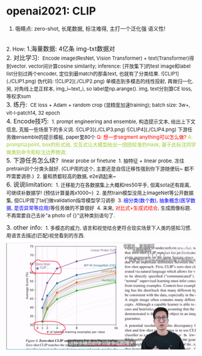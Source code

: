 # openai2021: CLIP   
1. 吸睛点: zero-shot, 长尾数据, 标注难得, 主打一个泛化强 语义性!
<br/>
2. How: 
    <font size=3>1.<font>海量数据: 4亿条 img-txt数据对<br/>
    2. 对比学习: 
    <font size=2> &nbsp;Encode image(ResNet, Vision Transformer) + text(Transformer)得到vector. vector间计算cosine similarity; 
    inference: [开放集下]的test image和label list分别过两个encoder, 定位到最match的那条text, 也就有了分类结果.<font>
       ![CLIP1](./CLIP1.png)
        伪代码:
        ![CLIP2](./CLIP2.png)   <font size=2>单模态到多模态的线性投射, 再做归一化. 另, 对角线上是正样本, img_i~text_i, so label是np.arange(). img, text分别算CE loss, 等权求sum<font><br/>
    <font size=3>3. 练丹: <font>
    <font size=2>&nbsp;CE loss + Adam + random crop (混精度加速training); batch size: 3w+, vit-l-patch14, 32 epoch<font><br/>
    <font size=3>4. Encode技巧:<font>
        <font size=2>&nbsp;1. prompt engineering and ensemble, 构造提示文本, 给出上下文信息, 克服一些场景下的多义词.
        ![CLIP3](./CLIP3.png)
        ![CLIP4](./CLIP4.png) 
        下游任务做ensemble的提示模板, paper里80个
        <font color=red>Q: 想一步segment anything可以怎么做?</font>
        <font color=YellowGreen>A: prompt以point, box的形式给, 交互式让大模型给出一团团较准的mask, 基于此标注同学做类别命令和标注边界微调;</font><br/>
    <font size=3>5. 下游任务怎么续? 
    <font size=2>&nbsp;linear probe or finetune
        &nbsp;1. 抽特征 + linear probe. 冻住pretrain训个分类头就好. (CLIP用的这个, 主要还是自信迁移性强到你下游随便玩~ 都不咋需要调参.)
        &nbsp;2. 量和质都较高的数据, e2e调起来~ <br/>
    <font size=3>6. 说说limitation:
         <font size=2>&nbsp;1. 迁移能力在各数据集上大概和res50平手, 但离sota还有距离, 可继续补数据学! (预估计算量再x1000~)
         &nbsp;2. 虽然train模型没用上ImageNet等公开数据集, 但CLIP用了ta们做validation指导模型学习调参
        &nbsp;3. <font color="blue">细分类(数个数), 抽象概念(医学数据, 是否异常等应用)</font>等任务做的不算很好
        &nbsp;4. 未来, <font color="red">对比式+生成式结合</font>, 生成图像标题. 不再需要自己去补"a photo of {}"这种类别语句了.  


<font size=3>3. other info: 
<font size=2>&nbsp;1. 多模态的威力, 语言和视觉结合更符合现实场景下人类的感知习惯. 用语言去描述(匹配)视觉看到的东西. 
![CLIP5](./CLIP5.png) 
